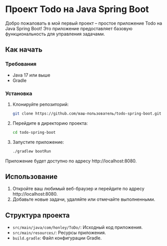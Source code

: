 # Проект Todo на Java Spring Boot

Добро пожаловать в мой первый проект – простое приложение Todo на Java Spring Boot! Это приложение предоставляет базовую функциональность для управления задачами.

## Как начать

### Требования

- Java 17 или выше
- Gradle

### Установка

1. Клонируйте репозиторий:

    ```bash
    git clone https://github.com/ваш-пользователь/todo-spring-boot.git
    ```

2. Перейдите в директорию проекта:

    ```bash
    cd todo-spring-boot
    ```

3. Запустите приложение:

    ```bash
    ./gradlew bootRun
    ```

Приложение будет доступно по адресу http://localhost:8080.

## Использование

1. Откройте ваш любимый веб-браузер и перейдите по адресу http://localhost:8080.
2. Добавьте новые задачи, удаляйте или отмечайте выполненными.

## Структура проекта

- `src/main/java/com/honley/ToDo/`: Исходный код приложения.
- `src/main/resources/`: Ресурсы приложения.
- `build.gradle`: Файл конфигурации Gradle.
